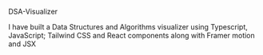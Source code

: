 DSA-Visualizer

I have built a Data Structures and Algorithms visualizer using Typescript, JavaScript; Tailwind CSS and React components along with Framer motion and JSX
